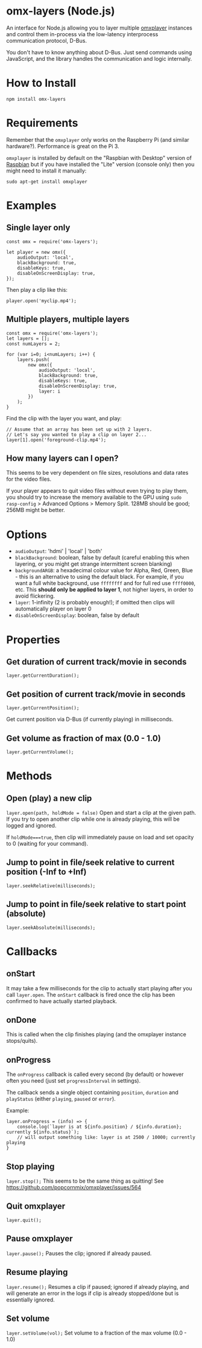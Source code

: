 
# omx-layers (Node.js)
An interface for Node.js allowing you to layer multiple [omxplayer](https://github.com/popcornmix/omxplayer) instances and control them in-process via the low-latency interprocess communication protocol, D-Bus.

You don't have to know anything about D-Bus. Just send commands using JavaScript, and the library handles the communication and logic internally.

# How to Install
```
npm install omx-layers
```
# Requirements
Remember that the `omxplayer` only works on the Raspberry Pi (and similar hardware?). Performance is great on the Pi 3.

`omxplayer` is installed by default on the "Raspbian with Desktop" version of [Raspbian](https://www.raspberrypi.org/downloads/raspbian/) but if you have installed the "Lite" version (console only) then you might need to install it manually:
```
sudo apt-get install omxplayer
```


# Examples
## Single layer only
```
const omx = require('omx-layers');

let player = new omx({
	audioOutput: 'local',
	blackBackground: true,
	disableKeys: true,
	disableOnScreenDisplay: true,
});
```
Then play a clip like this:
```
player.open('myclip.mp4');
```

## Multiple players, multiple layers
```
const omx = require('omx-layers');
let layers = [];
const numLayers = 2;

for (var i=0; i<numLayers; i++) {
	layers.push(
		new omx({
			audioOutput: 'local',
			blackBackground: true,
			disableKeys: true,
			disableOnScreenDisplay: true,
			layer: i
		})
	);
}

```
Find the clip with the layer you want, and play:
```
// Assume that an array has been set up with 2 layers.
// Let's say you wanted to play a clip on layer 2...
layer[1].open('foreground-clip.mp4');
```

## How many layers can I open?
This seems to be very dependent on file sizes, resolutions and data rates for the video files.

If your player appears to quit video files without even trying to play them, you should try to increase the memory available to the GPU using `sudo rasp-config` > Advanced Options > Memory Split. 128MB should be good; 256MB might be better.


# Options
* `audioOutput`: 'hdmi' | 'local' | 'both'
* `blackBackground`: boolean, false by default (careful enabling this when layering, or you might get strange intermittent screen blanking)
* `backgroundARGB`: a hexadecimal colour value for Alpha, Red, Green, Blue - this is an alternative to using the default black. For example, if you want a full white background, use `ffffffff` and for full red use `ffff0000`, etc. This **should only be applied to layer 1**, not higher layers, in order to avoid flickering.
* `layer`: 1-infinity (2 is probably enough!); if omitted then clips will automatically player on layer 0
* `disableOnScreenDisplay`:  boolean, false by default


# Properties
## Get duration of current track/movie in seconds
`layer.getCurrentDuration();`

## Get position of current track/movie in seconds
`layer.getCurrentPosition();`

Get current position via D-Bus (if currently playing) in milliseconds.

## Get volume as fraction of max (0.0 - 1.0)
`layer.getCurrentVolume();`

# Methods

## Open (play) a new clip
`layer.open(path, holdMode = false)`
Open and start a clip at the given path. If you try to open another clip while one is already playing, this will be logged and ignored.

If `holdMode===true`, then clip will immediately pause on load and set opacity to 0 (waiting for your command).

## Jump to point in file/seek relative to current position (-Inf to +Inf)
`layer.seekRelative(milliseconds);`

## Jump to point in file/seek relative to start point (absolute)
`layer.seekAbsolute(milliseconds);`

# Callbacks

## onStart
It may take a few milliseconds for the clip to actually start playing after you call `layer.open`. The `onStart` callback is fired once the clip has been confirmed to have actually started playback.

## onDone
This is called when the clip finishes playing (and the omxplayer instance stops/quits).

## onProgress
The `onProgress` callback is called every second (by default) or however often you need (just set `progressInterval` in settings).

The callback sends a single object containing `position`, `duration` and `playStatus` (either `playing`, `paused` or `error`).

Example:
```
layer.onProgress = (info) => {
	console.log(`layer is at ${info.position} / ${info.duration}; currently ${info.status}`);
	// will output something like: layer is at 2500 / 10000; currently playing
}
```

## Stop playing
`layer.stop();`
This seems to be the same thing as quitting! See https://github.com/popcornmix/omxplayer/issues/564

## Quit omxplayer
`layer.quit();`

## Pause omxplayer
`layer.pause();`
Pauses the clip; ignored if already paused.

## Resume playing
`layer.resume();`
Resumes a clip if paused; ignored if already playing, and will generate an error in the logs if clip is already stopped/done but is essentially ignored.

## Set volume
`layer.setVolume(vol);`
Set volume to a fraction of the max volume (0.0 - 1.0)
